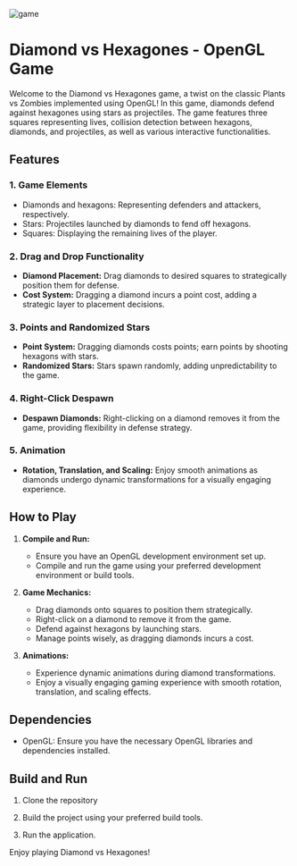 ![game](https://github.com/nadolualex/Plants-vs-Zombies/assets/94294557/5d916fd6-957b-4f20-94cc-d20a43739cba)

# Diamond vs Hexagones - OpenGL Game

Welcome to the Diamond vs Hexagones game, a twist on the classic Plants vs Zombies implemented using OpenGL! In this game, diamonds defend against hexagones using stars as projectiles. The game features three squares representing lives, collision detection between hexagons, diamonds, and projectiles, as well as various interactive functionalities.

## Features

### 1. Game Elements
- Diamonds and hexagons: Representing defenders and attackers, respectively.
- Stars: Projectiles launched by diamonds to fend off hexagons.
- Squares: Displaying the remaining lives of the player.

### 2. Drag and Drop Functionality
- **Diamond Placement:** Drag diamonds to desired squares to strategically position them for defense.
- **Cost System:** Dragging a diamond incurs a point cost, adding a strategic layer to placement decisions.

### 3. Points and Randomized Stars
- **Point System:** Dragging diamonds costs points; earn points by shooting hexagons with stars.
- **Randomized Stars:** Stars spawn randomly, adding unpredictability to the game.

### 4. Right-Click Despawn
- **Despawn Diamonds:** Right-clicking on a diamond removes it from the game, providing flexibility in defense strategy.

### 5. Animation
- **Rotation, Translation, and Scaling:** Enjoy smooth animations as diamonds undergo dynamic transformations for a visually engaging experience.

## How to Play

1. **Compile and Run:**
   - Ensure you have an OpenGL development environment set up.
   - Compile and run the game using your preferred development environment or build tools.

2. **Game Mechanics:**
   - Drag diamonds onto squares to position them strategically.
   - Right-click on a diamond to remove it from the game.
   - Defend against hexagons by launching stars.
   - Manage points wisely, as dragging diamonds incurs a cost.

3. **Animations:**
   - Experience dynamic animations during diamond transformations.
   - Enjoy a visually engaging gaming experience with smooth rotation, translation, and scaling effects.

## Dependencies

- OpenGL: Ensure you have the necessary OpenGL libraries and dependencies installed.

## Build and Run

1. Clone the repository

2. Build the project using your preferred build tools.

3. Run the application.

Enjoy playing Diamond vs Hexagones!
